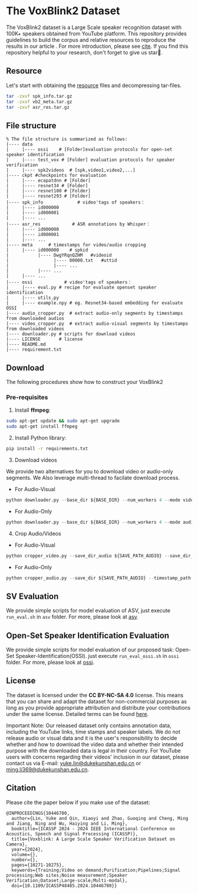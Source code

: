 # The VoxBlink2 Dataset

The VoxBlink2 dataset is a Large Scale speaker recognition dataset with 100K+ speakers obtained from YouTube platform. This repository provides guidelines to build the corpus and relative resources to reproduce the results in our article . For more introduction, please see [cite](https://VoxBlink2.github.io). If you find this repository helpful to your research, don't forget to give us star🌟.

## Resource 
Let's start with obtaining the [resource](https://drive.google.com/drive/folders/1lzumPsnl5yEaMP9g2bFbSKINLZ-QRJVP?usp=sharing) files and decompressing tar-files.
```bash
tar -zxvf spk_info.tar.gz
tar -zxvf vb2_meta.tar.gz 
tar -zxvf asr_res.tar.gz
```

## File structure


```
% The file structure is summarized as follows: 
|---- data               
|     |---- ossi    # [Folder]evaluation protocols for open-set speaker identification
|     |---- test_vox # [Folder] evaluation protocols for speaker verification
|     |---- spk2videos	# [spk,video1,video2,...]
|---- ckpt #checkpoints for evaluation
|     |---- ecapatdnn # [Folder]
|     |---- resnet34 # [Folder]
|     |---- resnet100 # [Folder]
|     |---- resnet293 # [Folder]
|---- spk_info             # video'tags of speakers：
|     |---- id000000	
|     |---- id000001	
|     |---- ...
|---- asr_res            # ASR annotations by Whisper：
|     |---- id000000	
|     |---- id000001	
|     |---- ...
|---- meta		# timestamps for video/audio cropping
|     |---- id000000	# spkid
|           |---- DwgYRqnQZHM	#videoid
|                 |---- 00000.txt	#uttid
|                 |---- ...
|           |---- ... 
|     |---- ...	
|---- ossi            # video'tags of speakers：
|     |---- eval.py # recipe for evaluate openset speaker identification
|     |---- utils.py 
|     |---- example.npy # eg. Resnet34-based embedding for evaluate OSSI 
|---- audio_cropper.py	# extract audio-only segments by timestamps from downloaded audios
|---- video_cropper.py	# extract audio-visual segments by timestamps from downloaded videos
|---- downloader.py	# scripts for download videos
|---- LICENSE		# license
|---- README.md	
|---- requirement.txt			

```
## Download
The following procedures show how to construct your VoxBlink2
### Pre-requisites
1. Install **ffmpeg**:
```bash
sudo apt-get update && sudo apt-get upgrade
sudo apt-get install ffmpeg
```
2. Install Python library:
```bash
pip install -r requirements.txt
```

3. Download videos

We provide two alternatives for you to download video or audio-only segments. We Also leverage multi-thread to facilate download process.

* For Audio-Visual
```python
python downloader.py --base_dir ${BASE_DIR} --num_workers 4 --mode video
```
* For Audio-Only
```python
python downloader.py --base_dir ${BASE_DIR} --num_workers 4 --mode audio
```

4. Crop Audio/Videos
* For Audio-Visual
```python
python cropper_video.py --save_dir_audio ${SAVE_PATH_AUDIO} --save_dir_video ${SAVE_PATH_VIDEO} --timestamp_path meta --video_root=${BASE_DIR} --num_workers 4
```
* For Audio-Only
```python
python cropper_audio.py --save_dir ${SAVE_PATH_AUDIO} --timestamp_path meta --audio_root=${BASE_DIR} --num_workers 4
```

## SV Evaluation

We provide simple scripts for model evaluation of ASV, just execute `run_eval.sh` in `asv` folder. For more, please look at [asv](https://github.com/VoxBlink2/ScriptsForVoxBlink2/tree/main/asv).

## Open-Set Speaker Identification Evaluation
We provide simple scripts for model evaluation of our proposed task: Open-Set Speaker-Identification(OSSI). just execute `run_eval_ossi.sh` in `ossi` folder. For more, please look at [ossi](https://github.com/VoxBlink2/ScriptsForVoxBlink2/tree/main/ossi).

## License

The dataset is licensed under the **CC BY-NC-SA 4.0** license. This means that you can share and adapt the dataset for non-commercial purposes as long as you provide appropriate attribution and distribute your contributions under the same license. Detailed terms can be found [here](LICENSE).

Important Note: Our released dataset only contains annotation data, including the YouTube links, time stamps and speaker labels. We do not release audio or visual data and it is the user's responsibility to decide whether and how to download the video data and whether their intended purpose with the downloaded data is legal in their country. For YouTube users with concerns regarding their videos' inclusion in our dataset, please contact us via E-mail: yuke.lin@dukekunshan.edu.cn or ming.li369@dukekunshan.edu.cn.




## Citation

Please cite the paper below if you make use of the dataset:

```
@INPROCEEDINGS{10446780,
  author={Lin, Yuke and Qin, Xiaoyi and Zhao, Guoqing and Cheng, Ming and Jiang, Ning and Wu, Haiying and Li, Ming},
  booktitle={ICASSP 2024 - 2024 IEEE International Conference on Acoustics, Speech and Signal Processing (ICASSP)}, 
  title={Voxblink: A Large Scale Speaker Verification Dataset on Camera}, 
  year={2024},
  volume={},
  number={},
  pages={10271-10275},
  keywords={Training;Video on demand;Purification;Pipelines;Signal processing;Web sites;Noise measurement;Speaker Verification;Dataset;Large-scale;Multi-modal},
  doi={10.1109/ICASSP48485.2024.10446780}}
```